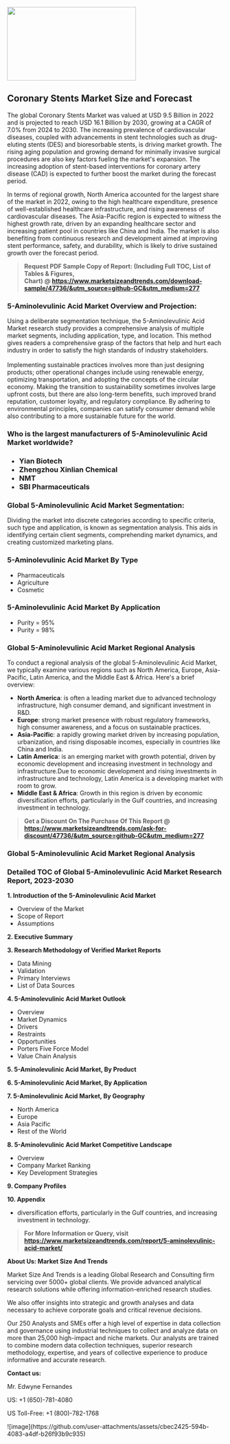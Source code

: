 <p><img class="alignnone size-medium wp-image-20088" src="https://ffe5etoiles.com/wp-content/uploads/2024/12/MST1-300x171.png" alt="" width="300" height="171" /></p><h2>Coronary Stents Market Size and Forecast</h2><p>The global Coronary Stents Market was valued at USD 9.5 Billion in 2022 and is projected to reach USD 16.1 Billion by 2030, growing at a CAGR of 7.0% from 2024 to 2030. The increasing prevalence of cardiovascular diseases, coupled with advancements in stent technologies such as drug-eluting stents (DES) and bioresorbable stents, is driving market growth. The rising aging population and growing demand for minimally invasive surgical procedures are also key factors fueling the market's expansion. The increasing adoption of stent-based interventions for coronary artery disease (CAD) is expected to further boost the market during the forecast period.</p><p>In terms of regional growth, North America accounted for the largest share of the market in 2022, owing to the high healthcare expenditure, presence of well-established healthcare infrastructure, and rising awareness of cardiovascular diseases. The Asia-Pacific region is expected to witness the highest growth rate, driven by an expanding healthcare sector and increasing patient pool in countries like China and India. The market is also benefiting from continuous research and development aimed at improving stent performance, safety, and durability, which is likely to drive sustained growth over the forecast period.</p></p><blockquote id="" class=""><strong>Request PDF Sample Copy of Report: (Including Full TOC, List of Tables &amp; Figures, Chart)&nbsp;@&nbsp;<strong><a href="https://www.marketsizeandtrends.com/download-sample/47736/&utm_source=github-GC&utm_medium=277" target="_blank">https://www.marketsizeandtrends.com/download-sample/47736/&utm_source=github-GC&utm_medium=277</a></strong></strong></blockquote><h3 id="" class="">5-Aminolevulinic Acid Market&nbsp;Overview and Projection:</h3><p id="" class="">Using a deliberate segmentation technique, the 5-Aminolevulinic Acid Market research study provides a comprehensive analysis of multiple market segments, including application, type, and location. This method gives readers a comprehensive grasp of the factors that help and hurt each industry in order to satisfy the high standards of industry stakeholders. <br /> <br />Implementing sustainable practices involves more than just designing products; other operational changes include using renewable energy, optimizing transportation, and adopting the concepts of the circular economy. Making the transition to sustainability sometimes involves large upfront costs, but there are also long-term benefits, such improved brand reputation, customer loyalty, and regulatory compliance. By adhering to environmental principles, companies can satisfy consumer demand while also contributing to a more sustainable future for the world.</p><h3 id="" class="">Who is the largest manufacturers of&nbsp;5-Aminolevulinic Acid Market worldwide?</h3><h3 class=""><p><ul><li>Yian Biotech </li><li> Zhengzhou Xinlian Chemical </li><li> NMT </li><li> SBI Pharmaceuticals</li></ul></p></h3><h3 id="" class="">Global&nbsp;5-Aminolevulinic Acid Market Segmentation:</h3><p id="" class="">Dividing the market into discrete categories according to specific criteria, such type and application, is known as segmentation analysis. This aids in identifying certain client segments, comprehending market dynamics, and creating customized marketing plans.</p><h3 id="" class="">5-Aminolevulinic Acid Market&nbsp;By Type</h3><p><p><ul><li>Pharmaceuticals </li><li> Agriculture </li><li> Cosmetic</p></li></ul></p></p><h3 id="" class="">5-Aminolevulinic Acid Market&nbsp;By Application</h3><p class=""><p><ul><li>Purity = 95% </li><li> Purity = 98%</li></ul></p></p><h3 id="" class="">Global 5-Aminolevulinic Acid Market Regional Analysis</h3><p id="" class="">To conduct a regional analysis of the global 5-Aminolevulinic Acid Market, we typically examine various regions such as North America, Europe, Asia-Pacific, Latin America, and the Middle East &amp; Africa. Here's a brief overview:</p><ul><li><strong>North America</strong>: is often a leading market due to advanced technology infrastructure, high consumer demand, and significant investment in R&amp;D.</li><li><strong>Europe</strong>: strong market presence with robust regulatory frameworks, high consumer awareness, and a focus on sustainable practices.</li><li><strong>Asia-Pacific</strong>: a rapidly growing market driven by increasing population, urbanization, and rising disposable incomes, especially in countries like China and India.</li><li><strong>Latin America</strong>: is an emerging market with growth potential, driven by economic development and increasing investment in technology and infrastructure.Due to economic development and rising investments in infrastructure and technology, Latin America is a developing market with room to grow.</li><li><strong>Middle East &amp; Africa</strong>: Growth in this region is driven by economic diversification efforts, particularly in the Gulf countries, and increasing investment in technology.</li></ul><blockquote id="" class=""><strong>Get a Discount On The Purchase Of This Report @ <strong><a href="https://www.marketsizeandtrends.com/ask-for-discount/47736/&utm_source=github-GC&utm_medium=277" target="_blank">https://www.marketsizeandtrends.com/ask-for-discount/47736/&utm_source=github-GC&utm_medium=277</a></strong></strong></blockquote><h3 id="" class="">Global 5-Aminolevulinic Acid Market Regional Analysis</h3><h3 id="" class="">Detailed TOC of Global 5-Aminolevulinic Acid Market Research Report, 2023-2030</h3><p id="" class=""><strong>1. Introduction of the 5-Aminolevulinic Acid Market</strong></p><ul><li>Overview of the Market</li><li>Scope of Report</li><li>Assumptions</li></ul><p id="" class=""><strong>2. Executive Summary</strong></p><p id="" class=""><strong>3. Research Methodology of Verified Market Reports</strong></p><ul><li>Data Mining</li><li>Validation</li><li>Primary Interviews</li><li>List of Data Sources</li></ul><p id="" class=""><strong>4. 5-Aminolevulinic Acid Market Outlook</strong></p><ul><li>Overview</li><li>Market Dynamics</li><li>Drivers</li><li>Restraints</li><li>Opportunities</li><li>Porters Five Force Model</li><li>Value Chain Analysis</li></ul><p id="" class=""><strong>5. 5-Aminolevulinic Acid Market, By Product</strong></p><p id="" class=""><strong>6. 5-Aminolevulinic Acid Market, By Application</strong></p><p id="" class=""><strong>7. 5-Aminolevulinic Acid Market, By Geography</strong></p><ul><li>North America</li><li>Europe</li><li>Asia Pacific</li><li>Rest of the World</li></ul><p id="" class=""><strong>8. 5-Aminolevulinic Acid Market Competitive Landscape</strong></p><ul><li>Overview</li><li>Company Market Ranking</li><li>Key Development Strategies</li></ul><p id="" class=""><strong>9. Company Profiles</strong></p><p id="" class=""><strong>10. Appendix</strong></p><ul><li>diversification efforts, particularly in the Gulf countries, and increasing investment in technology.</li></ul><blockquote id="" class=""><strong>For More Information or Query, visit <strong><strong><a href="https://www.marketsizeandtrends.com/report/5-aminolevulinic-acid-market/" target="_blank">https://www.marketsizeandtrends.com/report/5-aminolevulinic-acid-market/</a></strong></strong></strong></blockquote><p id="" class=""><strong>About Us: Market Size And Trends</strong></p><p id="" class="">Market Size And Trends is a leading Global Research and Consulting firm servicing over 5000+ global clients. We provide advanced analytical research solutions while offering information-enriched research studies.</p><p id="" class="">We also offer insights into strategic and growth analyses and data necessary to achieve corporate goals and critical revenue decisions.</p><p id="" class="">Our 250 Analysts and SMEs offer a high level of expertise in data collection and governance using industrial techniques to collect and analyze data on more than 25,000 high-impact and niche markets. Our analysts are trained to combine modern data collection techniques, superior research methodology, expertise, and years of collective experience to produce informative and accurate research.</p><p id="" class=""><strong>Contact us:</strong></p><p id="" class="">Mr. Edwyne Fernandes</p><p id="" class="">US: +1 (650)-781-4080</p><p id="" class="">US Toll-Free: +1 (800)-782-1768</p>
![image](https://github.com/user-attachments/assets/cbec2425-594b-4083-a4df-b26f93b9c935)
